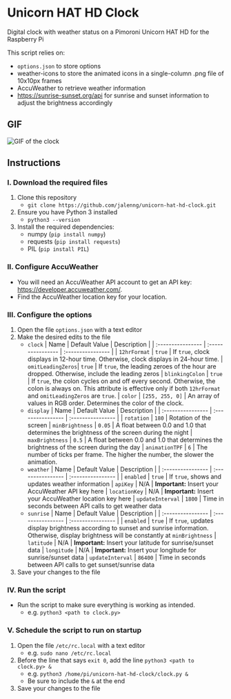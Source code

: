 # Unicorn HAT HD Clock
Digital clock with weather status on a Pimoroni Unicorn HAT HD for the Raspberry Pi

This script relies on:
- `options.json` to store options
- weather-icons to store the animated icons in a single-column .png file of 10x10px frames
- AccuWeather to retrieve weather information
- https://sunrise-sunset.org/api for sunrise and sunset information to adjust the brightness accordingly
## GIF
![GIF of the clock](https://i.imgur.com/lmB21bL.gif)
## Instructions
### I. Download the required files
1. Clone this repository
    - `git clone https://github.com/jalenng/unicorn-hat-hd-clock.git`
2. Ensure you have Python 3 installed
    - `python3 --version`
3. Install the required dependencies:
    - numpy (`pip install numpy`)
    - requests (`pip install requests`)
    - PIL (`pip install PIL`)
### II. Configure AccuWeather
- You will need an AccuWeather API account to get an API key: https://developer.accuweather.com/.
- Find the AccuWeather location key for your location.
### III. Configure the options
1. Open the file `options.json` with a text editor
2. Make the desired edits to the file
    - `clock`
        | Name              | Default Value     | Description       |
        | :---------------- | :---------------- | :---------------- |
        | `12hrFormat`      | `true`            | If `true`, clock displays in 12-hour time. Otherwise, clock displays in 24-hour time.
        | `omitLeadingZeros`| `true`            | If `true`, the leading zeroes of the hour are dropped. Otherwise, include the leading zeros
        | `blinkingColon`   | `true`            | If `true`, the colon cycles on and off every second. Otherwise, the colon is always on. This attribute is effective only if both `12hrFormat` and `omitLeadingZeros` are `true`.
        | `color`           | `[255, 255, 0]`   | An array of values in RGB order. Determines the color of the clock.
    - `display`
        | Name              | Default Value     | Description       |
        | :---------------- | :---------------- | :---------------- |
        | `rotation`        | `180`             | Rotation of the screen
        | `minBrightness`   | `0.05`            | A float between 0.0 and 1.0 that determines the brightness of the screen during the night
        | `maxBrightness`   | `0.5`             | A float between 0.0 and 1.0 that determines the brightness of the screen during the day
        | `animationTPF`    | `6`               | The number of ticks per frame. The higher the number, the slower the animation.
    - `weather`
        | Name              | Default Value     | Description       |
        | :---------------- | :---------------- | :---------------- |
        | `enabled`         | `true`            | If `true`, shows and updates weather information
        | `apiKey`          | N/A               | **Important:** Insert your AccuWeather API key here 
        | `locationKey`     | N/A               | **Important:** Insert your AccuWeather location key here
        | `updateInterval`  | `1800`            | Time in seconds between API calls to get weather data
    - `sunrise`
        | Name              | Default Value     | Description       |
        | :---------------- | :---------------- | :---------------- |
        | `enabled`         | `true`            | If `true`, updates display brightness according to sunset and sunrise information. Otherwise, display brightness will be constantly at `minBrightness`
        | `latitude`        | N/A               | **Important:** Insert your latitude for sunrise/sunset data
        | `longitude`       | N/A               | **Important:** Insert your longitude for sunrise/sunset data
        | `updateInterval`  | `86400`           | Time in seconds between API calls to get sunset/sunrise data
3. Save your changes to the file
### IV. Run the script
- Run the script to make sure everything is working as intended.
    - e.g. `python3 <path to clock.py>`
### V. Schedule the script to run on startup
1. Open the file `/etc/rc.local` with a text editor
    - e.g. `sudo nano /etc/rc.local`
2. Before the line that says `exit 0`, add the line `python3 <path to clock.py> &`
    - e.g. `python3 /home/pi/unicorn-hat-hd-clock/clock.py &`
    - Be sure to include the `&` at the end
3. Save your changes to the file

